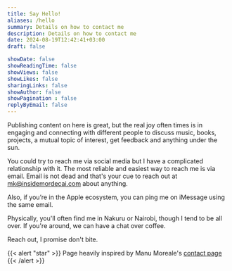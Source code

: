 ```yaml
---
title: Say Hello!
aliases: /hello
summary: Details on how to contact me
description: Details on how to contact me
date: 2024-08-19T12:42:41+03:00
draft: false 

showDate: false
showReadingTime: false
showViews: false
showLikes: false
sharingLinks: false
showAuthor: false
showPagination : false
replyByEmail: false
---
```


Publishing content on here is great, but the real joy often times is in engaging and connecting with different people to discuss music, books, projects, a mutual topic of interest, get feedback and anything under the sun.  

You could try to reach me via social media but I have a complicated relationship with it. 
The most reliable and easiest way to reach me is via email. 
Email is not dead and that's your cue to reach out at [mk@insidemordecai.com](mailto:mk@insidemordecai.com) about anything.

Also, if you’re in the Apple ecosystem, you can ping me on iMessage using the same email.

Physically, you'll often find me in Nakuru or Nairobi, though I tend to be all over. 
If you're around, we can have a chat over coffee.

Reach out, I promise don't bite.

{{< alert "star" >}}
Page heavily inspired by Manu Moreale's [contact page](https://manuelmoreale.com/contact)
{{< /alert >}}
